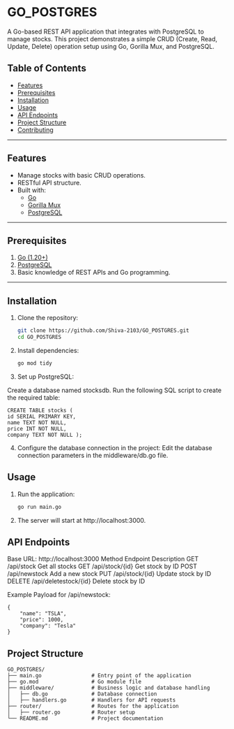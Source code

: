 # GO_POSTGRES

A Go-based REST API application that integrates with PostgreSQL to manage stocks. This project demonstrates a simple CRUD (Create, Read, Update, Delete) operation setup using Go, Gorilla Mux, and PostgreSQL.

## Table of Contents

- [Features](#features)
- [Prerequisites](#prerequisites)
- [Installation](#installation)
- [Usage](#usage)
- [API Endpoints](#api-endpoints)
- [Project Structure](#project-structure)
- [Contributing](#contributing)


---

## Features

- Manage stocks with basic CRUD operations.
- RESTful API structure.
- Built with:
  - [Go](https://golang.org/)
  - [Gorilla Mux](https://github.com/gorilla/mux)
  - [PostgreSQL](https://www.postgresql.org/)

---

## Prerequisites

1. [Go (1.20+)](https://golang.org/doc/install)
2. [PostgreSQL](https://www.postgresql.org/download/)
3. Basic knowledge of REST APIs and Go programming.

---

## Installation

1. Clone the repository:
   ```bash
   git clone https://github.com/Shiva-2103/GO_POSTGRES.git
   cd GO_POSTGRES
2. Install dependencies:
    ```bash
    go mod tidy
3. Set up PostgreSQL:

Create a database named stocksdb.
Run the following SQL script to create the required table:

    CREATE TABLE stocks (
    id SERIAL PRIMARY KEY,
    name TEXT NOT NULL,
    price INT NOT NULL,
    company TEXT NOT NULL );

4. Configure the database connection in the project:
   Edit the database connection parameters in the middleware/db.go file.

## Usage

1. Run the application:
      ```bash
    go run main.go

2. The server will start at http://localhost:3000.

## API Endpoints
Base URL: http://localhost:3000
Method	Endpoint	Description
GET	/api/stock	Get all stocks
GET	/api/stock/{id}	Get stock by ID
POST	/api/newstock	Add a new stock
PUT	/api/stock/{id}	Update stock by ID
DELETE	/api/deletestock/{id}	Delete stock by ID

Example Payload for /api/newstock:
```
{
    "name": "TSLA",
    "price": 1000,
    "company": "Tesla"
}
```

## Project Structure
```
GO_POSTGRES/
├── main.go                # Entry point of the application
├── go.mod                 # Go module file
├── middleware/            # Business logic and database handling
│   ├── db.go              # Database connection
│   ├── handlers.go        # Handlers for API requests
├── router/                # Routes for the application
│   ├── router.go          # Router setup
└── README.md              # Project documentation
```


